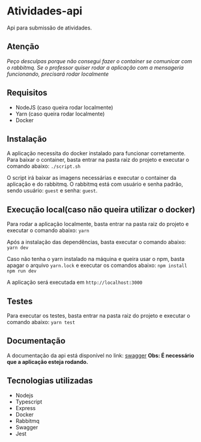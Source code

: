 # Atividades-api
Api para submissão de atividades.

## Atenção 
*Peço desculpas porque não consegui fazer o container se comunicar com o rabbitmq. Se o professor quiser rodar a aplicação com a mensageria funcionando, precisará rodar localmente*

## Requisitos
- NodeJS (caso queira rodar localmente)
- Yarn (caso queira rodar localmente)
- Docker


## Instalação
A aplicação necessita do docker instalado para funcionar corretamente.
Para baixar o container, basta entrar na pasta raiz do projeto e executar o comando abaixo:
```./script.sh```

O script irá baixar as imagens necessárias e executar o container da aplicação e do rabbitmq.
O rabbitmq está com usuário e senha padrão, sendo usuário: `guest` e senha: `guest`.

## Execução local(caso não queira utilizar o docker)
Para rodar a aplicação localmente, basta entrar na pasta raiz do projeto e executar o comando abaixo:
```yarn```

Após a instalação das dependências, basta executar o comando abaixo:
```yarn dev```

Caso não tenha o yarn instalado na máquina e queira usar o npm, basta apagar o arquivo `yarn.lock` e executar os comandos abaixo:
```npm install```
```npm run dev```

A aplicação será executada em ```http://localhost:3000```

## Testes
Para executar os testes, basta entrar na pasta raiz do projeto e executar o comando abaixo:
```yarn test```

## Documentação
A documentação da api está disponível no link: [swagger](http://localhost:3000/api-docs/)
**Obs: É necessário que a aplicação esteja rodando.**

## Tecnologias utilizadas
- Nodejs
- Typescript
- Express
- Docker
- Rabbitmq
- Swagger
- Jest